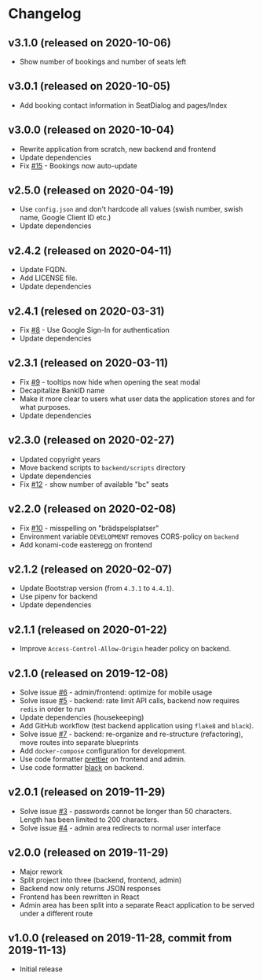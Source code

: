 # Changelog

## v3.1.0 (released on 2020-10-06)

* Show number of bookings and number of seats left

## v3.0.1 (released on 2020-10-05)

* Add booking contact information in SeatDialog and pages/Index

## v3.0.0 (released on 2020-10-04)

* Rewrite application from scratch, new backend and frontend
* Update dependencies
* Fix [#15](https://github.com/tullingedk/booking/issues/15) - Bookings now auto-update

## v2.5.0 (released on 2020-04-19)

* Use `config.json` and don't hardcode all values (swish number, swish name, Google Client ID etc.)
* Update dependencies

## v2.4.2 (released on 2020-04-11)

* Update FQDN.
* Add LICENSE file.
* Update dependencies

## v2.4.1 (relesed on 2020-03-31)

* Fix [#8](https://github.com/tullingedk/booking/issues/8) - Use Google Sign-In for authentication
* Update dependencies

## v2.3.1 (released on 2020-03-11)

* Fix [#9](https://github.com/tullingedk/booking/issues/9) - tooltips now hide when opening the seat modal
* Decapitalize BankID name
* Make it more clear to users what user data the application stores and for what purposes.
* Update dependencies

## v2.3.0 (released on 2020-02-27)

* Updated copyright years
* Move backend scripts to `backend/scripts` directory
* Update dependencies
* Fix [#12](https://github.com/tullingedk/booking/issues/12) - show number of available "bc" seats

## v2.2.0 (released on 2020-02-08)

* Fix [#10](https://github.com/tullingedk/booking/issues/10) - misspelling on "brädspelsplatser"
* Environment variable `DEVELOPMENT` removes CORS-policy on `backend`
* Add konami-code easteregg on frontend

## v2.1.2 (released on 2020-02-07)

* Update Bootstrap version (from `4.3.1` to `4.4.1`).
* Use pipenv for backend
* Update dependencies

## v2.1.1 (released on 2020-01-22)

* Improve `Access-Control-Allow-Origin` header policy on backend.

## v2.1.0 (released on 2019-12-08)

* Solve issue [#6](https://github.com/tullingedk/booking/issues/6) - admin/frontend: optimize for mobile usage
* Solve issue [#5](https://github.com/tullingedk/booking/issues/5) - backend: rate limit API calls, backend now requires `redis` in order to run
* Update dependencies (housekeeping)
* Add GitHub workflow (test backend application using `flake8` and `black`).
* Solve issue [#7](https://github.com/tullingedk/booking/issues/7) - backend: re-organize and re-structure (refactoring), move routes into separate blueprints
* Add `docker-compose` configuration for development.
* Use code formatter [prettier](https://prettier.io/) on frontend and admin.
* Use code formatter [black](https://github.com/psf/black) on backend.

## v2.0.1 (released on 2019-11-29)

* Solve issue [#3](https://github.com/tullingedk/booking/issues/3) - passwords cannot be longer than 50 characters. Length has been limited to 200 characters.
* Solve issue [#4](https://github.com/tullingedk/booking/issues/4) - admin area redirects to normal user interface

## v2.0.0 (released on 2019-11-29)

* Major rework
* Split project into three (backend, frontend, admin)
* Backend now only returns JSON responses
* Frontend has been rewritten in React
* Admin area has been split into a separate React application to be served under a different route

## v1.0.0 (released on 2019-11-28, commit from 2019-11-13)

* Initial release
